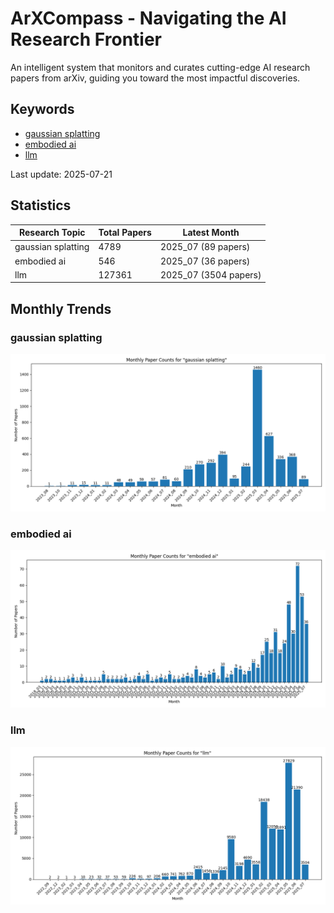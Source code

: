 # ArXCompass - Navigating the AI Research Frontier
An intelligent system that monitors and curates cutting-edge AI research papers from arXiv, guiding you toward the most impactful discoveries.

## Keywords

- [gaussian splatting](gaussian_splatting/)
- [embodied ai](embodied_ai/)
- [llm](llm/)

Last update: 2025-07-21

## Statistics

| Research Topic | Total Papers | Latest Month |
| --- | --- | --- |
| gaussian splatting | 4789 | 2025_07 (89 papers) |
| embodied ai | 546 | 2025_07 (36 papers) |
| llm | 127361 | 2025_07 (3504 papers) |

## Monthly Trends

### gaussian splatting

![Monthly Paper Counts for gaussian splatting](gaussian_splatting/monthly_stats.png)

### embodied ai

![Monthly Paper Counts for embodied ai](embodied_ai/monthly_stats.png)

### llm

![Monthly Paper Counts for llm](llm/monthly_stats.png)

